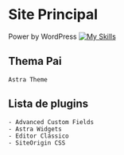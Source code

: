 # Site Principal
Power by WordPress
[![My Skills](https://skillicons.dev/icons?i=wordpress)](https://skillicons.dev)

## Thema Pai

	Astra Theme

## Lista de plugins

	- Advanced Custom Fields
	- Astra Widgets
	- Editor Clássico
	- SiteOrigin CSS
